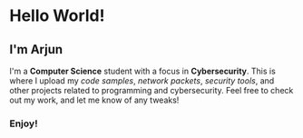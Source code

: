 # Hello World!
## I'm Arjun

I'm a **Computer Science** student with a focus in **Cybersecurity**.
This is where I upload my _code samples_, _network packets_, _security tools_, and other projects related to programming and cybersecurity. Feel free to check out my work, and let me know of any tweaks!

### **Enjoy**!
